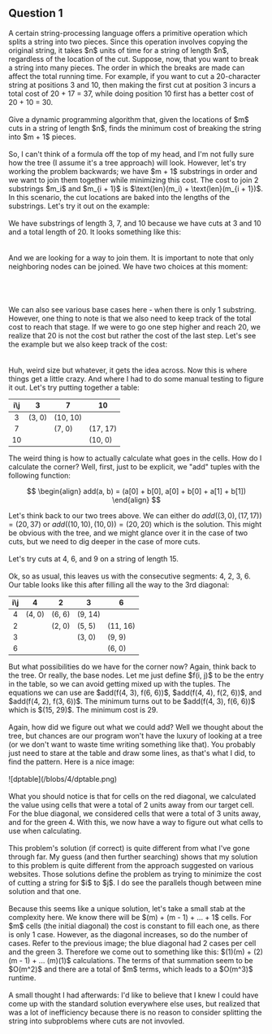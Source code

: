 <!-- markdownlint-disable MD041 -->

## Question 1

<p>
A certain string-processing language offers a primitive operation which splits a
string into two pieces. Since this operation involves copying the original string,
it takes $n$ units of time for a string of length $n$, regardless of the location
of the cut. Suppose, now, that you want to break a string into many pieces. The order
in which the breaks are made can affect the total running time. For example, if
you want to cut a 20-character string at positions 3 and 10, then making the first
cut at position 3 incurs a total cost of 20 + 17 = 37, while doing position 10 first
has a better cost of 20 + 10 = 30.
<br />
<br />
Give a dynamic programming algorithm that, given the locations of $m$ cuts in a string
of length $n$, finds the minimum cost of breaking the string into $m + 1$ pieces.
<br />
<br />
So, I can't think of a formula off the top of my head, and I'm not fully sure how
the tree (I assume it's a tree approach) will look. However, let's try working the
problem backwards; we have $m + 1$ substrings in order and we want to join them together
while minimizing this cost. The cost to join 2 substrings $m_i$ and $m_{i + 1}$ is
$\text{len}(m_i) + \text{len}(m_{i + 1})$. In this scenario, the cut locations are
baked into the lengths of the substrings. Let's try it out on the example:
<br />
<br />
We have substrings of length 3, 7, and 10 because we have cuts at 3 and 10 and a
total length of 20. It looks something like this:
<br />
<br />
<script type="text/tikz">
  \begin{tikzpicture}[nodes={draw, circle, minimum size=0.75cm}, ->]
    \node (a) {3};
    \node [right of = a] (b) {7};
    \node [right of = b] (c) {10};
  \end{tikzpicture}
</script>
<br />
And we are looking for a way to join them. It is important to note that only neighboring
nodes can be joined. We have two choices at this moment:
<br />
<br />
<script type="text/tikz">
  \begin{tikzpicture}[nodes={draw, circle, minimum size=0.75cm}, ->]
    \node {10}
      child{ node (a) {3} edge from parent node[left, draw=none] {}}
      child{ node (b) {7} edge from parent node[right, draw=none] {}};
    \node [right of = b] (c) {10};
  \end{tikzpicture}
</script>
<br />
<br />
<script type="text/tikz">
  \begin{tikzpicture}[nodes={draw, circle, minimum size=0.75cm}, ->]
    \node {17}
      child{ node (b) {7} edge from parent node[left, draw=none] {}}
      child{ node (c) {10} edge from parent node[right, draw=none] {}};
    \node [left of = b] (a) {3};
  \end{tikzpicture}
</script>
<br />
We can also see various base cases here - when there is only 1 substring. However,
one thing to note is that we also need to keep track of the total cost to reach that
stage. If we were to go one step higher and reach 20, we realize that 20 is not the
cost but rather the cost of the last step. Let's see the example but we also keep
track of the cost:
<br />
<br />
<script type="text/tikz">
  \begin{tikzpicture}[nodes={draw, circle, minimum size=0.75cm}, ->]
    \node {(20, 30)}
      child{node {(10, 10)}
        child{ node {(3, 0)} edge from parent node[left, draw=none] {}}
        child{ node {(7, 0)} edge from parent node[right, draw=none] {}}
        edge from parent node[left, draw=none] {}
      }
      child{node {(10, 0)} edge from parent node[right, draw=none] {}};
  \end{tikzpicture}
</script>
<br />
Huh, weird size but whatever, it gets the idea across. Now this is where things
get a little crazy. And where I had to do some manual testing to figure it out.
Let's try putting together a table:
</p>

| i\j | 3      | 7        | 10       |
| :-: | ------ | -------- | -------- |
|  3  | (3, 0) | (10, 10) |          |
|  7  |        | (7, 0)   | (17, 17) |
| 10  |        |          | (10, 0)  |

The weird thing is how to actually calculate what goes in the cells. How do I
calculate the corner? Well, first, just to be explicit, we "add" tuples with the
following function:

$$
\begin{align}
  add(a, b) = (a[0] + b[0], a[0] + b[0] + a[1] + b[1])
\end{align}
$$

Let's think back to our two trees above. We can either do
$add((3, 0), (17, 17)) = (20, 37)$ or $add((10, 10), (10, 0)) = (20, 20)$ which
is the solution. This might be obvious with the tree, and we might glance over
it in the case of two cuts, but we need to dig deeper in the case of more cuts.
<br /> <br /> Let's try cuts at 4, 6, and 9 on a string of length 15. <br />
<br /> Ok, so as usual, this leaves us with the consecutive segments: 4, 2,
3, 6. Our table looks like this after filling all the way to the 3rd diagonal:

| i\j | 4      | 2      | 3       | 6        |
| :-: | ------ | ------ | ------- | -------- |
|  4  | (4, 0) | (6, 6) | (9, 14) |          |
|  2  |        | (2, 0) | (5, 5)  | (11, 16) |
|  3  |        |        | (3, 0)  | (9, 9)   |
|  6  |        |        |         | (6, 0)   |

<p>
But what possibilities do we have for the corner now? Again, think back to the tree.
Or really, the base nodes. Let me just define $f(i, j)$ to be the entry in the table,
so we can avoid getting mixed up with the tuples. The equations we can use are
$add(f(4, 3), f(6, 6))$, $add(f(4, 4), f(2, 6))$, and $add(f(4, 2), f(3, 6))$. The
minimum turns out to be $add(f(4, 3), f(6, 6))$ which is $(15, 29)$. The minimum
cost is 29.
<br />
<br />
Again, how did we figure out what we could add? Well we thought about the tree, but
chances are our program won't have the luxury of looking at a tree (or we don't
want to waste time writing something like that). You probably just need to stare
at the table and draw some lines, as that's what I did, to find the pattern. Here
is a nice image:
<br />
<br />
![dptable](/blobs/4/dptable.png)
<br />
<br />
What you should notice is that for cells on the red diagonal, we calculated the value
using cells that were a total of 2 units away from our target cell. For the blue
diagonal, we considered cells that were a total of 3 units away, and for the green
4. With this, we now have a way to figure out what cells to use when calculating.
<br />
<br />
This problem's solution (if correct) is quite different from what I've gone through
far. My guess (and then further searching) shows that my solution to this problem
is quite different from the approach suggested on various websites. Those solutions
define the problem as trying to minimize the cost of cutting a string for $i$ to
$j$. I do see the parallels though between mine solution and that one.
<br />
<br />
Because this seems like a unique solution, let's take a small stab at the complexity
here. We know there will be $(m) + (m - 1) + ... + 1$ cells. For $m$ cells (the
initial diagonal) the cost is constant to fill each one, as there is only 1 case.
However, as the diagonal increases, so do the number of cases. Refer to the previous
image; the blue diagonal had 2 cases per cell and the green 3. Therefore we come
out to something like this: $(1)(m) + (2)(m - 1) + ... (m)(1)$ calculations. The
terms of that summation seem to be $O(m^2)$ and there are a total of $m$ terms, which
leads to a $O(m^3)$ runtime.
<br />
<br />
A small thought I had afterwards: I'd like to believe that I knew I could have come
up with the standard solution everywhere else uses, but realized that was a lot of
inefficiency because there is no reason to consider splitting the string into subproblems
where cuts are not invovled.
</p>
